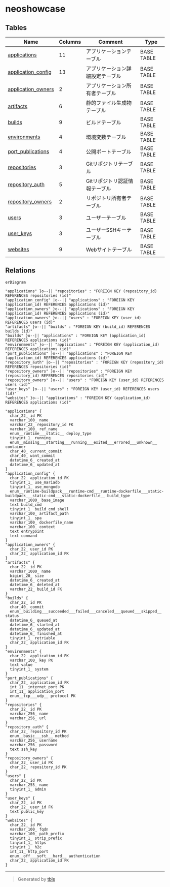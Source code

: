 # neoshowcase

## Tables

| Name | Columns | Comment | Type |
| ---- | ------- | ------- | ---- |
| [applications](applications.md) | 11 | アプリケーションテーブル | BASE TABLE |
| [application_config](application_config.md) | 13 | アプリケーション詳細設定テーブル | BASE TABLE |
| [application_owners](application_owners.md) | 2 | アプリケーション所有者テーブル | BASE TABLE |
| [artifacts](artifacts.md) | 6 | 静的ファイル生成物テーブル | BASE TABLE |
| [builds](builds.md) | 9 | ビルドテーブル | BASE TABLE |
| [environments](environments.md) | 4 | 環境変数テーブル | BASE TABLE |
| [port_publications](port_publications.md) | 4 | 公開ポートテーブル | BASE TABLE |
| [repositories](repositories.md) | 3 | Gitリポジトリテーブル | BASE TABLE |
| [repository_auth](repository_auth.md) | 5 | Gitリポジトリ認証情報テーブル | BASE TABLE |
| [repository_owners](repository_owners.md) | 2 | リポジトリ所有者テーブル | BASE TABLE |
| [users](users.md) | 3 | ユーザーテーブル | BASE TABLE |
| [user_keys](user_keys.md) | 3 | ユーザーSSHキーテーブル | BASE TABLE |
| [websites](websites.md) | 9 | Webサイトテーブル | BASE TABLE |

## Relations

```mermaid
erDiagram

"applications" }o--|| "repositories" : "FOREIGN KEY (repository_id) REFERENCES repositories (id)"
"application_config" |o--|| "applications" : "FOREIGN KEY (application_id) REFERENCES applications (id)"
"application_owners" }o--|| "applications" : "FOREIGN KEY (application_id) REFERENCES applications (id)"
"application_owners" }o--|| "users" : "FOREIGN KEY (user_id) REFERENCES users (id)"
"artifacts" }o--|| "builds" : "FOREIGN KEY (build_id) REFERENCES builds (id)"
"builds" }o--|| "applications" : "FOREIGN KEY (application_id) REFERENCES applications (id)"
"environments" }o--|| "applications" : "FOREIGN KEY (application_id) REFERENCES applications (id)"
"port_publications" }o--|| "applications" : "FOREIGN KEY (application_id) REFERENCES applications (id)"
"repository_auth" |o--|| "repositories" : "FOREIGN KEY (repository_id) REFERENCES repositories (id)"
"repository_owners" }o--|| "repositories" : "FOREIGN KEY (repository_id) REFERENCES repositories (id)"
"repository_owners" }o--|| "users" : "FOREIGN KEY (user_id) REFERENCES users (id)"
"user_keys" }o--|| "users" : "FOREIGN KEY (user_id) REFERENCES users (id)"
"websites" }o--|| "applications" : "FOREIGN KEY (application_id) REFERENCES applications (id)"

"applications" {
  char_22_ id PK
  varchar_100_ name
  varchar_22_ repository_id FK
  varchar_100_ ref_name
  enum__runtime___static__ deploy_type
  tinyint_1_ running
  enum__missing___starting___running___exited___errored___unknown__ container
  char_40_ current_commit
  char_40_ want_commit
  datetime_6_ created_at
  datetime_6_ updated_at
}
"application_config" {
  char_22_ application_id PK
  tinyint_1_ use_mariadb
  tinyint_1_ use_mongodb
  enum__runtime-buildpack___runtime-cmd___runtime-dockerfile___static-buildpack___static-cmd___static-dockerfile__ build_type
  varchar_1000_ base_image
  text build_cmd
  tinyint_1_ build_cmd_shell
  varchar_100_ artifact_path
  tinyint_1_ spa
  varchar_100_ dockerfile_name
  varchar_100_ context
  text entrypoint
  text command
}
"application_owners" {
  char_22_ user_id PK
  char_22_ application_id PK
}
"artifacts" {
  char_22_ id PK
  varchar_1000_ name
  bigint_20_ size
  datetime_6_ created_at
  datetime_6_ deleted_at
  varchar_22_ build_id FK
}
"builds" {
  char_22_ id PK
  char_40_ commit
  enum__building___succeeded___failed___canceled___queued___skipped__ status
  datetime_6_ queued_at
  datetime_6_ started_at
  datetime_6_ updated_at
  datetime_6_ finished_at
  tinyint_1_ retriable
  char_22_ application_id FK
}
"environments" {
  char_22_ application_id PK
  varchar_100_ key PK
  text value
  tinyint_1_ system
}
"port_publications" {
  char_22_ application_id FK
  int_11_ internet_port PK
  int_11_ application_port
  enum__tcp___udp__ protocol PK
}
"repositories" {
  char_22_ id PK
  varchar_256_ name
  varchar_256_ url
}
"repository_auth" {
  char_22_ repository_id PK
  enum__basic___ssh__ method
  varchar_256_ username
  varchar_256_ password
  text ssh_key
}
"repository_owners" {
  char_22_ user_id PK
  char_22_ repository_id PK
}
"users" {
  char_22_ id PK
  varchar_255_ name
  tinyint_1_ admin
}
"user_keys" {
  char_22_ id PK
  char_22_ user_id FK
  text public_key
}
"websites" {
  char_22_ id PK
  varchar_100_ fqdn
  varchar_100_ path_prefix
  tinyint_1_ strip_prefix
  tinyint_1_ https
  tinyint_1_ h2c
  int_11_ http_port
  enum__off___soft___hard__ authentication
  char_22_ application_id FK
}
```

---

> Generated by [tbls](https://github.com/k1LoW/tbls)
